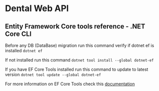 # Dental Web API

## Entity Framework Core tools reference - .NET Core CLI
Before any DB (DataBase) migration run this command verify if dotnet ef is installed
`dotnet ef`

If not installed run this command
`dotnet tool install --global dotnet-ef`

If you have EF Core Tools installed run this command to update to latest version
`dotnet tool update --global dotnet-ef`

For more information on EF Core Tools check this [documentation](https://learn.microsoft.com/en-us/ef/core/cli/dotnet)